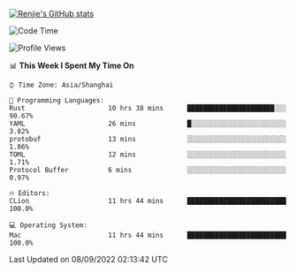 [![Renjie's GitHub stats](https://github-readme-stats.vercel.app/api?username=liurenjie1024&show_icons=true&theme=chartreuse-dark)](https://github.com/anuraghazra/github-readme-stats)

<!--START_SECTION:waka-->
![Code Time](http://img.shields.io/badge/Code%20Time-147%20hrs%2051%20mins-blue)

![Profile Views](http://img.shields.io/badge/Profile%20Views-10-blue)

📊 **This Week I Spent My Time On** 

```text
⌚︎ Time Zone: Asia/Shanghai

💬 Programming Languages: 
Rust                     10 hrs 38 mins      ██████████████████████░░░   90.67% 
YAML                     26 mins             █░░░░░░░░░░░░░░░░░░░░░░░░   3.82% 
protobuf                 13 mins             ░░░░░░░░░░░░░░░░░░░░░░░░░   1.86% 
TOML                     12 mins             ░░░░░░░░░░░░░░░░░░░░░░░░░   1.71% 
Protocol Buffer          6 mins              ░░░░░░░░░░░░░░░░░░░░░░░░░   0.97%

🔥 Editors: 
CLion                    11 hrs 44 mins      █████████████████████████   100.0%

💻 Operating System: 
Mac                      11 hrs 44 mins      █████████████████████████   100.0%

```


 Last Updated on 08/09/2022 02:13:42 UTC
<!--END_SECTION:waka-->

